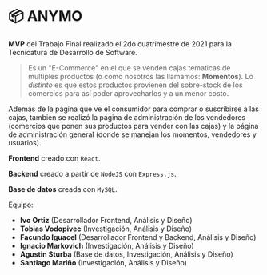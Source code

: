 # :package: ANYMO

**MVP** del Trabajo Final realizado el 2do cuatrimestre de 2021 para la Tecnicatura de Desarrollo de Software.
> Es un "E-Commerce" en el que se venden cajas tematicas de multiples productos (o como nosotros las llamamos: **Momentos**). Lo *distinto* es que estos productos provienen del sobre-stock de los comercios para así poder aprovecharlos y a un menor costo.

Además de la página que ve el consumidor para comprar o suscribirse a las cajas, tambien se realizó la página de administración de los vendedores (comercios que ponen sus productos para vender con las cajas) y la página de administración general (donde se manejan los momentos, vendedores y usuarios).  

**Frontend** creado con `React`. 

**Backend** creado a partir de `NodeJS` con `Express.js`. 

**Base de datos** creada con `MySQL`.

Equipo:
- **Ivo Ortiz** (Desarrollador Frontend, Análisis y Diseño)
- **Tobias Vodopivec** (Investigación, Análisis y Diseño)
- **Facundo Iguacel** (Desarrollador Frontend y Backend, Análisis y Diseño)
- **Ignacio Markovich** (Investigación, Análisis y Diseño)
- **Agustin Sturba** (Base de datos, Investigación, Análisis y Diseño)
- **Santiago Mariño** (Investigación, Análisis y Diseño)
